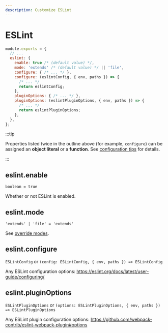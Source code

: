 ```yaml
---
description: Customize ESLint
---
```


# ESLint

<!-- prettier-ignore -->
```js title="craco.config.js"
module.exports = {
  // ...
  eslint: {
    enable: true /* (default value) */,
    mode: 'extends' /* (default value) */ || 'file',
    configure: { /* ... */ },
    configure: (eslintConfig, { env, paths }) => {
      /* ... */
      return eslintConfig;
    },
    pluginOptions: { /* ... */ },
    pluginOptions: (eslintPluginOptions, { env, paths }) => {
      /* ... */
      return eslintPluginOptions;
    },
  },
};
```

:::tip

Properties listed twice in the outline above (for example, `configure`) can be assigned an **object literal** or a **function**. See [configuration tips](./getting-started.md#object-literals-and-functions) for details.

:::

## eslint.enable

`boolean = true`

Whether or not ESLint is enabled.

## eslint.mode

`'extends' | 'file' = 'extends'`

See [override modes](./getting-started.md#override-modes).

## eslint.configure

`ESLintConfig` or `(config: ESLintConfig, { env, paths }) => ESLintConfig`

Any ESLint configuration options: https://eslint.org/docs/latest/user-guide/configuring/

## eslint.pluginOptions

`ESLintPluginOptions` or `(options: ESLintPluginOptions, { env, paths }) => ESLintPluginOptions`

Any ESLint plugin configuration options: https://github.com/webpack-contrib/eslint-webpack-plugin#options
